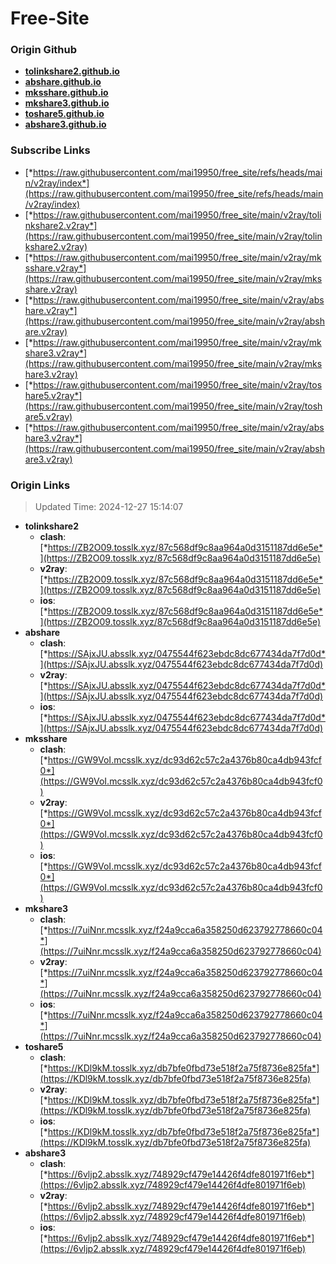 # Free-Site

### Origin Github

- [**tolinkshare2.github.io**](https://github.com/tolinkshare2/tolinkshare2.github.io)
- [**abshare.github.io**](https://github.com/abshare/abshare.github.io)
- [**mksshare.github.io**](https://github.com/mksshare/mksshare.github.io)
- [**mkshare3.github.io**](https://github.com/mkshare3/mkshare3.github.io)
- [**toshare5.github.io**](https://github.com/toshare5/toshare5.github.io)
- [**abshare3.github.io**](https://github.com/abshare3/abshare3.github.io)

### Subscribe Links

- [*https://raw.githubusercontent.com/mai19950/free_site/refs/heads/main/v2ray/index*](https://raw.githubusercontent.com/mai19950/free_site/refs/heads/main/v2ray/index)
- [*https://raw.githubusercontent.com/mai19950/free_site/main/v2ray/tolinkshare2.v2ray*](https://raw.githubusercontent.com/mai19950/free_site/main/v2ray/tolinkshare2.v2ray)
- [*https://raw.githubusercontent.com/mai19950/free_site/main/v2ray/mksshare.v2ray*](https://raw.githubusercontent.com/mai19950/free_site/main/v2ray/mksshare.v2ray)
- [*https://raw.githubusercontent.com/mai19950/free_site/main/v2ray/abshare.v2ray*](https://raw.githubusercontent.com/mai19950/free_site/main/v2ray/abshare.v2ray)
- [*https://raw.githubusercontent.com/mai19950/free_site/main/v2ray/mkshare3.v2ray*](https://raw.githubusercontent.com/mai19950/free_site/main/v2ray/mkshare3.v2ray)
- [*https://raw.githubusercontent.com/mai19950/free_site/main/v2ray/toshare5.v2ray*](https://raw.githubusercontent.com/mai19950/free_site/main/v2ray/toshare5.v2ray)
- [*https://raw.githubusercontent.com/mai19950/free_site/main/v2ray/abshare3.v2ray*](https://raw.githubusercontent.com/mai19950/free_site/main/v2ray/abshare3.v2ray)

### Origin Links

> Updated Time: 2024-12-27 15:14:07

- **tolinkshare2**
  - **clash**: [*https://ZB2O09.tosslk.xyz/87c568df9c8aa964a0d3151187dd6e5e*](https://ZB2O09.tosslk.xyz/87c568df9c8aa964a0d3151187dd6e5e)
  - **v2ray**: [*https://ZB2O09.tosslk.xyz/87c568df9c8aa964a0d3151187dd6e5e*](https://ZB2O09.tosslk.xyz/87c568df9c8aa964a0d3151187dd6e5e)
  - **ios**: [*https://ZB2O09.tosslk.xyz/87c568df9c8aa964a0d3151187dd6e5e*](https://ZB2O09.tosslk.xyz/87c568df9c8aa964a0d3151187dd6e5e)
- **abshare**
  - **clash**: [*https://SAjxJU.absslk.xyz/0475544f623ebdc8dc677434da7f7d0d*](https://SAjxJU.absslk.xyz/0475544f623ebdc8dc677434da7f7d0d)
  - **v2ray**: [*https://SAjxJU.absslk.xyz/0475544f623ebdc8dc677434da7f7d0d*](https://SAjxJU.absslk.xyz/0475544f623ebdc8dc677434da7f7d0d)
  - **ios**: [*https://SAjxJU.absslk.xyz/0475544f623ebdc8dc677434da7f7d0d*](https://SAjxJU.absslk.xyz/0475544f623ebdc8dc677434da7f7d0d)
- **mksshare**
  - **clash**: [*https://GW9VoI.mcsslk.xyz/dc93d62c57c2a4376b80ca4db943fcf0*](https://GW9VoI.mcsslk.xyz/dc93d62c57c2a4376b80ca4db943fcf0)
  - **v2ray**: [*https://GW9VoI.mcsslk.xyz/dc93d62c57c2a4376b80ca4db943fcf0*](https://GW9VoI.mcsslk.xyz/dc93d62c57c2a4376b80ca4db943fcf0)
  - **ios**: [*https://GW9VoI.mcsslk.xyz/dc93d62c57c2a4376b80ca4db943fcf0*](https://GW9VoI.mcsslk.xyz/dc93d62c57c2a4376b80ca4db943fcf0)
- **mkshare3**
  - **clash**: [*https://7uiNnr.mcsslk.xyz/f24a9cca6a358250d623792778660c04*](https://7uiNnr.mcsslk.xyz/f24a9cca6a358250d623792778660c04)
  - **v2ray**: [*https://7uiNnr.mcsslk.xyz/f24a9cca6a358250d623792778660c04*](https://7uiNnr.mcsslk.xyz/f24a9cca6a358250d623792778660c04)
  - **ios**: [*https://7uiNnr.mcsslk.xyz/f24a9cca6a358250d623792778660c04*](https://7uiNnr.mcsslk.xyz/f24a9cca6a358250d623792778660c04)
- **toshare5**
  - **clash**: [*https://KDl9kM.tosslk.xyz/db7bfe0fbd73e518f2a75f8736e825fa*](https://KDl9kM.tosslk.xyz/db7bfe0fbd73e518f2a75f8736e825fa)
  - **v2ray**: [*https://KDl9kM.tosslk.xyz/db7bfe0fbd73e518f2a75f8736e825fa*](https://KDl9kM.tosslk.xyz/db7bfe0fbd73e518f2a75f8736e825fa)
  - **ios**: [*https://KDl9kM.tosslk.xyz/db7bfe0fbd73e518f2a75f8736e825fa*](https://KDl9kM.tosslk.xyz/db7bfe0fbd73e518f2a75f8736e825fa)
- **abshare3**
  - **clash**: [*https://6vljp2.absslk.xyz/748929cf479e14426f4dfe801971f6eb*](https://6vljp2.absslk.xyz/748929cf479e14426f4dfe801971f6eb)
  - **v2ray**: [*https://6vljp2.absslk.xyz/748929cf479e14426f4dfe801971f6eb*](https://6vljp2.absslk.xyz/748929cf479e14426f4dfe801971f6eb)
  - **ios**: [*https://6vljp2.absslk.xyz/748929cf479e14426f4dfe801971f6eb*](https://6vljp2.absslk.xyz/748929cf479e14426f4dfe801971f6eb)

